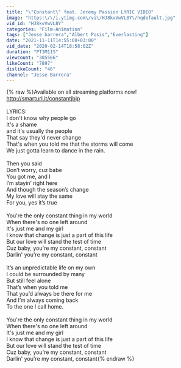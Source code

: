 ```yaml
---
title: "\"Constant\" feat. Jeremy Passion LYRIC VIDEO"
image: "https:\/\/i.ytimg.com\/vi\/HJ8kvVwVL8Y\/hqdefault.jpg"
vid_id: "HJ8kvVwVL8Y"
categories: "Film-Animation"
tags: ["Jesse barrera","Albert Posis","Everlasting"]
date: "2021-11-11T14:55:08+03:00"
vid_date: "2020-02-14T18:58:02Z"
duration: "PT3M11S"
viewcount: "305566"
likeCount: "7897"
dislikeCount: "46"
channel: "Jesse Barrera"
---
```

{% raw %}Available on all streaming platforms now! <br /><a rel="nofollow" target="blank" href="http://smarturl.it/constantjbjp">http://smarturl.it/constantjbjp</a><br /><br />LYRICS:<br />I don't know why people go<br />It's a shame<br />and it's usually the people <br />That say they'd never change<br />That's when you told me that the storms will come<br />We just gotta learn to dance in the rain.<br /><br />Then you said<br />Don’t worry, cuz babe<br />You got me, and I<br />I’m stayin’ right here<br />And though the season’s change<br />My love will stay the same<br />For you, yes it’s true<br /><br />You're the only constant thing in my world<br />When there's no one left around<br />It's just me and my girl<br />I know that change is just a part of this life<br />But our love will stand the test of time<br />Cuz baby, you're my constant, constant<br />Darlin' you're my constant, constant<br /><br />It’s an unpredictable life on my own<br />I could be surrounded by many<br />But still feel alone<br />That’s when you told me <br />That you’d always be there for me<br />And I’m always coming back <br />To the one I call home.<br /><br />You're the only constant thing in my world<br />When there's no one left around<br />It's just me and my girl<br />I know that change is just a part of this life<br />But our love will stand the test of time<br />Cuz baby, you're my constant, constant<br />Darlin' you're my constant, constant{% endraw %}
